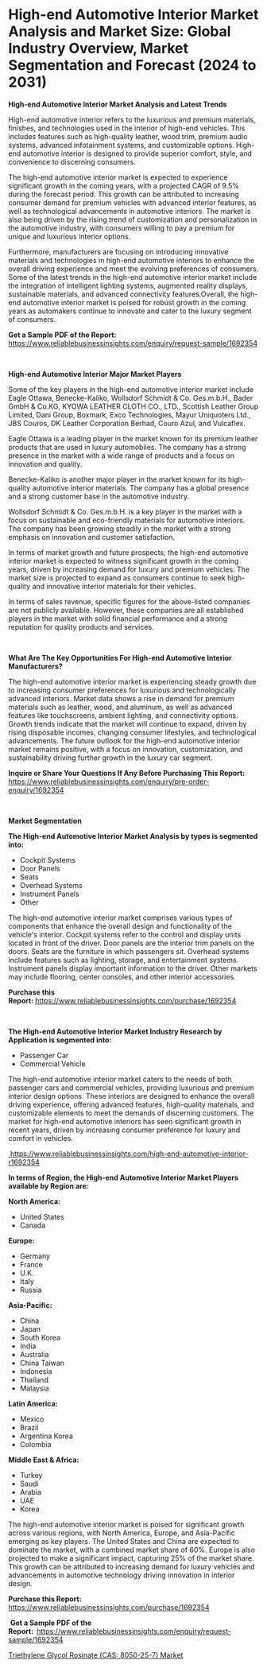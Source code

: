 <p><h1>High-end Automotive Interior Market Analysis and Market Size: Global Industry Overview, Market Segmentation and Forecast (2024 to 2031)</h1></p><p><strong>High-end Automotive Interior Market Analysis and Latest Trends</strong></p>
<p><p>High-end automotive interior refers to the luxurious and premium materials, finishes, and technologies used in the interior of high-end vehicles. This includes features such as high-quality leather, wood trim, premium audio systems, advanced infotainment systems, and customizable options. High-end automotive interior is designed to provide superior comfort, style, and convenience to discerning consumers.</p><p>The high-end automotive interior market is expected to experience significant growth in the coming years, with a projected CAGR of 9.5% during the forecast period. This growth can be attributed to increasing consumer demand for premium vehicles with advanced interior features, as well as technological advancements in automotive interiors. The market is also being driven by the rising trend of customization and personalization in the automotive industry, with consumers willing to pay a premium for unique and luxurious interior options.</p><p>Furthermore, manufacturers are focusing on introducing innovative materials and technologies in high-end automotive interiors to enhance the overall driving experience and meet the evolving preferences of consumers. Some of the latest trends in the high-end automotive interior market include the integration of intelligent lighting systems, augmented reality displays, sustainable materials, and advanced connectivity features.Overall, the high-end automotive interior market is poised for robust growth in the coming years as automakers continue to innovate and cater to the luxury segment of consumers.</p></p>
<p><strong>Get a Sample PDF of the Report:&nbsp;</strong> <a href="https://www.reliablebusinessinsights.com/enquiry/request-sample/1692354">https://www.reliablebusinessinsights.com/enquiry/request-sample/1692354</a></p>
<p>&nbsp;</p>
<p><strong>High-end Automotive Interior Major Market Players</strong></p>
<p><p>Some of the key players in the high-end automotive interior market include Eagle Ottawa, Benecke-Kaliko, Wollsdorf Schmidt & Co. Ges.m.b.H., Bader GmbH & Co.KG, KYOWA LEATHER CLOTH CO., LTD., Scottish Leather Group Limited, Dani Group, Boxmark, Exco Technologies, Mayur Uniquoters Ltd., JBS Couros, DK Leather Corporation Berhad, Couro Azul, and Vulcaflex.</p><p>Eagle Ottawa is a leading player in the market known for its premium leather products that are used in luxury automobiles. The company has a strong presence in the market with a wide range of products and a focus on innovation and quality.</p><p>Benecke-Kaliko is another major player in the market known for its high-quality automotive interior materials. The company has a global presence and a strong customer base in the automotive industry.</p><p>Wollsdorf Schmidt & Co. Ges.m.b.H. is a key player in the market with a focus on sustainable and eco-friendly materials for automotive interiors. The company has been growing steadily in the market with a strong emphasis on innovation and customer satisfaction.</p><p>In terms of market growth and future prospects, the high-end automotive interior market is expected to witness significant growth in the coming years, driven by increasing demand for luxury and premium vehicles. The market size is projected to expand as consumers continue to seek high-quality and innovative interior materials for their vehicles.</p><p>In terms of sales revenue, specific figures for the above-listed companies are not publicly available. However, these companies are all established players in the market with solid financial performance and a strong reputation for quality products and services.</p></p>
<p>&nbsp;</p>
<p><strong>What Are The Key Opportunities For High-end Automotive Interior Manufacturers?</strong></p>
<p><p>The high-end automotive interior market is experiencing steady growth due to increasing consumer preferences for luxurious and technologically advanced interiors. Market data shows a rise in demand for premium materials such as leather, wood, and aluminum, as well as advanced features like touchscreens, ambient lighting, and connectivity options. Growth trends indicate that the market will continue to expand, driven by rising disposable incomes, changing consumer lifestyles, and technological advancements. The future outlook for the high-end automotive interior market remains positive, with a focus on innovation, customization, and sustainability driving further growth in the luxury car segment.</p></p>
<p><strong>Inquire or Share Your Questions If Any Before Purchasing This Report:</strong> <a href="https://www.reliablebusinessinsights.com/enquiry/pre-order-enquiry/1692354">https://www.reliablebusinessinsights.com/enquiry/pre-order-enquiry/1692354</a></p>
<p>&nbsp;</p>
<p><strong>Market Segmentation</strong></p>
<p><strong>The High-end Automotive Interior Market Analysis by types is segmented into:</strong></p>
<p><ul><li>Cockpit Systems</li><li>Door Panels</li><li>Seats</li><li>Overhead Systems</li><li>Instrument Panels</li><li>Other</li></ul></p>
<p><p>The high-end automotive interior market comprises various types of components that enhance the overall design and functionality of the vehicle's interior. Cockpit systems refer to the control and display units located in front of the driver. Door panels are the interior trim panels on the doors. Seats are the furniture in which passengers sit. Overhead systems include features such as lighting, storage, and entertainment systems. Instrument panels display important information to the driver. Other markets may include flooring, center consoles, and other interior accessories.</p></p>
<p><strong>Purchase this Report:&nbsp;</strong><a href="https://www.reliablebusinessinsights.com/purchase/1692354">https://www.reliablebusinessinsights.com/purchase/1692354</a></p>
<p>&nbsp;</p>
<p><strong>The High-end Automotive Interior Market Industry Research by Application is segmented into:</strong></p>
<p><ul><li>Passenger Car</li><li>Commercial Vehicle</li></ul></p>
<p><p>The high-end automotive interior market caters to the needs of both passenger cars and commercial vehicles, providing luxurious and premium interior design options. These interiors are designed to enhance the overall driving experience, offering advanced features, high-quality materials, and customizable elements to meet the demands of discerning customers. The market for high-end automotive interiors has seen significant growth in recent years, driven by increasing consumer preference for luxury and comfort in vehicles.</p></p>
<p><a href="https://www.reliablebusinessinsights.com/high-end-automotive-interior-r1692354">&nbsp;https://www.reliablebusinessinsights.com/high-end-automotive-interior-r1692354</a></p>
<p><strong>In terms of Region, the High-end Automotive Interior Market Players available by Region are:</strong></p>
<p>
    <p> <strong> North America: </strong>
        <ul>
            <li>United States</li>
            <li>Canada</li>
        </ul>
        </p> 
    <p> <strong> Europe: </strong>
        <ul>
            <li>Germany</li>
            <li>France</li>
            <li>U.K.</li>
            <li>Italy</li>
            <li>Russia</li>
        </ul>
        </p> 
    <p> <strong> Asia-Pacific: </strong>
        <ul>
            <li>China</li>
            <li>Japan</li>
            <li>South Korea</li>
            <li>India</li>
            <li>Australia</li>
            <li>China Taiwan</li>
            <li>Indonesia</li>
            <li>Thailand</li>
            <li>Malaysia</li>
        </ul>
        </p> 
    <p> <strong> Latin America: </strong>
        <ul>
            <li>Mexico</li>
            <li>Brazil</li>
            <li>Argentina Korea</li>
            <li>Colombia</li>
        </ul>
        </p> 
    <p> <strong> Middle East & Africa: </strong>
        <ul>
            <li>Turkey</li>
            <li>Saudi</li>
            <li>Arabia</li>
            <li>UAE</li>
            <li>Korea</li>
        </ul>
    </p>
    </p>
<p><p>The high-end automotive interior market is poised for significant growth across various regions, with North America, Europe, and Asia-Pacific emerging as key players. The United States and China are expected to dominate the market, with a combined market share of 60%. Europe is also projected to make a significant impact, capturing 25% of the market share. This growth can be attributed to increasing demand for luxury vehicles and advancements in automotive technology driving innovation in interior design.</p></p>
<p><strong>Purchase this Report: </strong><a href="https://www.reliablebusinessinsights.com/purchase/1692354">https://www.reliablebusinessinsights.com/purchase/1692354</a></p>
<p>&nbsp;<strong>Get a Sample PDF of the Report:&nbsp;&nbsp;</strong><a href="https://www.reliablebusinessinsights.com/enquiry/request-sample/1692354">https://www.reliablebusinessinsights.com/enquiry/request-sample/1692354</a></p>
<p><strong></strong></p>
<p><p><a href="https://www.linkedin.com/pulse/triethylene-glycol-rosinate-cas-8050-25-7-market-offer-hgtee">Triethylene Glycol Rosinate (CAS: 8050-25-7) Market</a></p></p>